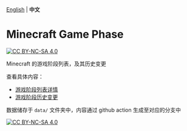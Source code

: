[English](README.md) | **中文**

# Minecraft Game Phase

[![CC BY-NC-SA 4.0][cc-by-nc-sa-shield]][cc-by-nc-sa]

Minecraft 的游戏阶段列表，及其历史变更

查看具体内容：

- [游戏阶段列表详情](https://github.com/Fallen-Breath/MinecraftGamePhase/blob/page/README-zh_cn.md)
- [游戏阶段历史变更](https://github.com/Fallen-Breath/MinecraftTickPhase/commits/diff/zh_cn)

数据储存于 `data/` 文件夹中，内容通过 github action 生成至对应的分支中

[![CC BY-NC-SA 4.0][cc-by-nc-sa-image]][cc-by-nc-sa]

[cc-by-nc-sa]: http://creativecommons.org/licenses/by-nc-sa/4.0/
[cc-by-nc-sa-image]: https://licensebuttons.net/l/by-nc-sa/4.0/88x31.png
[cc-by-nc-sa-shield]: https://img.shields.io/badge/License-CC%20BY--NC--SA%204.0-lightgrey.svg
